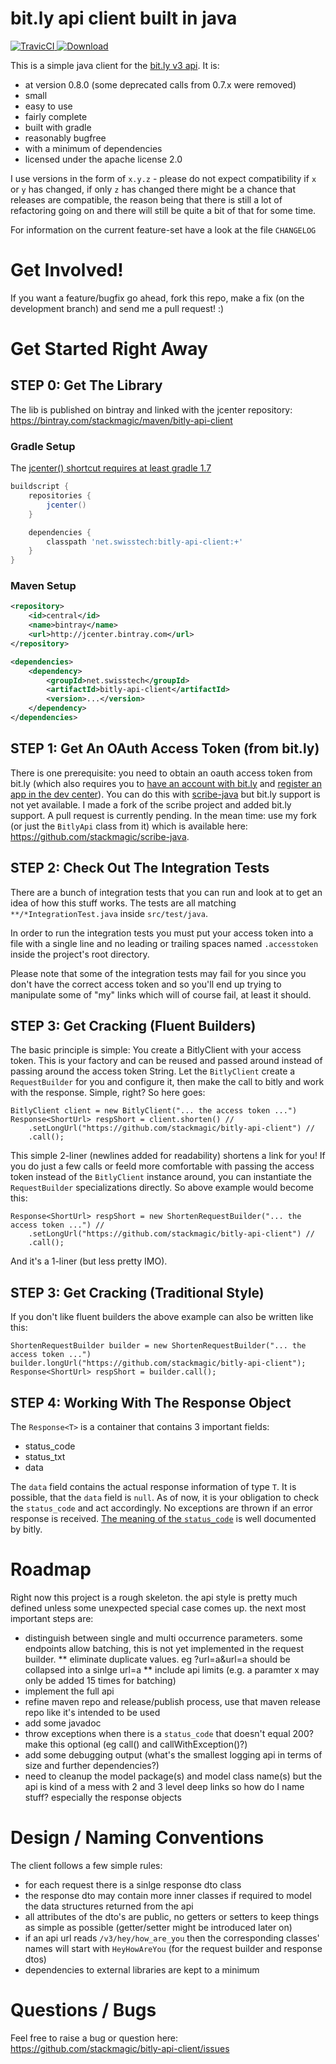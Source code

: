 # bit.ly api client built in java

[ ![TravicCI](https://travis-ci.org/stackmagic/bitly-api-client.svg?branch=master) ](https://travis-ci.org/stackmagic/bitly-api-client)
[ ![Download](https://api.bintray.com/packages/stackmagic/maven/bitly-api-client/images/download.svg) ](https://bintray.com/stackmagic/maven/bitly-api-client/_latestVersion)

This is a simple java client for the [bit.ly v3 api](http://dev.bitly.com/api.html). It is:

* at version 0.8.0 (some deprecated calls from 0.7.x were removed)
* small
* easy to use
* fairly complete
* built with gradle
* reasonably bugfree
* with a minimum of dependencies
* licensed under the apache license 2.0

I use versions in the form of `x.y.z` - please do not expect compatibility if `x` or `y` has changed, if only `z` has changed there might be a chance that releases are compatible, the reason being that there is still a lot of refactoring going on and there will still be quite a bit of that for some time.

For information on the current feature-set have a look at the file `CHANGELOG`

# Get Involved!

If you want a feature/bugfix go ahead, fork this repo, make a fix (on the development branch) and send me a pull request! :)

# Get Started Right Away

## STEP 0: Get The Library

The lib is published on bintray and linked with the jcenter repository:
https://bintray.com/stackmagic/maven/bitly-api-client

### Gradle Setup

The [jcenter() shortcut requires at least gradle 1.7](http://www.gradle.org/docs/1.7/release-notes#jcenter-repository-support)

```groovy
buildscript {
    repositories {
        jcenter()
    }

    dependencies {
        classpath 'net.swisstech:bitly-api-client:+'
    }
}
```

### Maven Setup

```xml
<repository>
    <id>central</id>
    <name>bintray</name>
    <url>http://jcenter.bintray.com</url>
</repository>

<dependencies>
    <dependency>
        <groupId>net.swisstech</groupId>
        <artifactId>bitly-api-client</artifactId>
        <version>...</version>
    </dependency>
</dependencies>
```

## STEP 1: Get An OAuth Access Token (from bit.ly)

There is one prerequisite: you need to obtain an oauth access token from bit.ly (which also requires you to [have an account with bit.ly](https://bitly.com/a/sign_up) and [register an app in the dev center](http://bitly.com/a/settings/advanced)). You can do this with [scribe-java](https://github.com/fernandezpablo85/scribe-java) but bit.ly support is not yet available. I made a fork of the scribe project and added bit.ly support. A pull request is currently pending. In the mean time: use my fork (or just the `BitlyApi` class from it) which is available here: https://github.com/stackmagic/scribe-java.

## STEP 2: Check Out The Integration Tests

There are a bunch of integration tests that you can run and look at to get an idea of how this stuff works. The tests are all matching `**/*IntegrationTest.java` inside `src/test/java`.

In order to run the integration tests you must put your access token into a file with a single line and no leading or trailing spaces named `.accesstoken` inside the project's root directory.

Please note that some of the integration tests may fail for you since you don't have the correct access token and so you'll end up trying to manipulate some of "my" links which will of course fail, at least it should.

## STEP 3: Get Cracking (Fluent Builders)

The basic principle is simple: You create a BitlyClient with your access token. This is your factory and can be reused and passed around instead of passing around the access token String. Let the `BitlyClient` create a `RequestBuilder` for you and configure it, then make the call to bitly and work with the response. Simple, right? So here goes:

```
BitlyClient client = new BitlyClient("... the access token ...")
Response<ShortUrl> respShort = client.shorten() //
    .setLongUrl("https://github.com/stackmagic/bitly-api-client") //
    .call();
```

This simple 2-liner (newlines added for readability) shortens a link for you! If you do just a few calls or feeld more comfortable with passing the access token instead of the `BitlyClient` instance around, you can instantiate the `RequestBuilder` specializations directly. So above example would become this:

```
Response<ShortUrl> respShort = new ShortenRequestBuilder("... the access token ...") //
    .setLongUrl("https://github.com/stackmagic/bitly-api-client") //
    .call();
```

And it's a 1-liner (but less pretty IMO).

## STEP 3: Get Cracking (Traditional Style)

If you don't like fluent builders the above example can also be written like this:

```
ShortenRequestBuilder builder = new ShortenRequestBuilder("... the access token ...")
builder.longUrl("https://github.com/stackmagic/bitly-api-client");
Response<ShortUrl> respShort = builder.call();
```

## STEP 4: Working With The Response Object

The `Response<T>` is a container that contains 3 important fields:

* status_code
* status_txt
* data

The `data` field contains the actual response information of type `T`. It is possible, that the `data` field is `null`. As of now, it is your obligation to check the `status_code` and act accordingly. No exceptions are thrown if an error response is received. [The meaning of the `status_code`](http://dev.bitly.com/formats.html) is well documented by bitly.

# Roadmap

Right now this project is a rough skeleton. the api style is pretty much defined unless some unexpected special case comes up. the next most important steps are:

* distinguish between single and multi occurrence parameters. some endpoints allow batching, this is not yet implemented in the request builder.
** eliminate duplicate values. eg ?url=a&url=a should be collapsed into a sinlge url=a
** include api limits (e.g. a paramter x may only be added 15 times for batching)
* implement the full api
* refine maven repo and release/publish process, use that maven release repo like it's intended to be used
* add some javadoc
* throw exceptions when there is a `status_code` that doesn't equal 200? make this optional (eg call() and callWithException()?)
* add some debugging output (what's the smallest logging api in terms of size and further dependencies?)
* need to cleanup the model package(s) and model class name(s) but the api is kind of a mess with 2 and 3 level deep links so how do I name stuff? especially the response objects

# Design / Naming Conventions

The client follows a few simple rules:

* for each request there is a sinlge response dto class
* the response dto may contain more inner classes if required to model the data structures returned from the api
* all attributes of the dto's are public, no getters or setters to keep things as simple as possible (getter/setter might be introduced later on)
* if an api url reads `/v3/hey/how_are_you` then the corresponding classes' names will start with `HeyHowAreYou` (for the request builder and response dtos)
* dependencies to external libraries are kept to a minimum

# Questions / Bugs

Feel free to raise a bug or question here: https://github.com/stackmagic/bitly-api-client/issues

